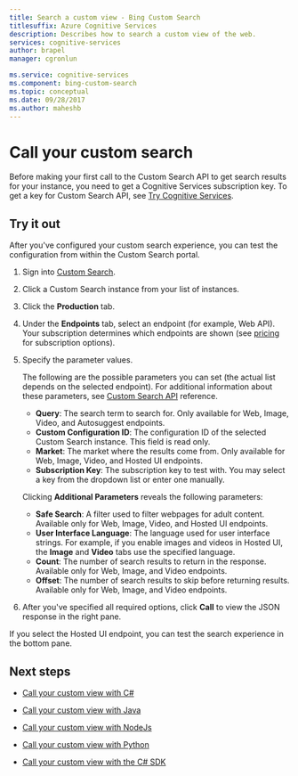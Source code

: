 ```yaml
---
title: Search a custom view - Bing Custom Search
titlesuffix: Azure Cognitive Services
description: Describes how to search a custom view of the web.
services: cognitive-services
author: brapel
manager: cgronlun

ms.service: cognitive-services
ms.component: bing-custom-search
ms.topic: conceptual
ms.date: 09/28/2017
ms.author: maheshb
---
```


# Call your custom search

Before making your first call to the Custom Search API to get search results for your instance, you need to get a Cognitive Services subscription key. To get a key for Custom Search API, see [Try Cognitive Services](https://azure.microsoft.com/try/cognitive-services/?api=bing-custom-search).


## Try it out

After you've configured your custom search experience, you can test the configuration from within the Custom Search portal. 

1. Sign into [Custom Search](https://customsearch.ai).
2. Click a Custom Search instance from your list of instances.
3. Click the **Production** tab. 
4. Under the **Endpoints** tab, select an endpoint (for example, Web API). Your subscription determines which endpoints are shown (see [pricing](https://azure.microsoft.com/pricing/details/cognitive-services/bing-custom-search/) for subscription options). 
5. Specify the parameter values. 

    The following are the possible parameters you can set (the actual list depends on the selected endpoint). For additional information about these parameters, see [Custom Search API](https://docs.microsoft.com/rest/api/cognitiveservices/bing-custom-search-api-v7-reference#query-parameters) reference.

    - **Query**: The search term to search for. Only available for Web, Image, Video, and Autosuggest endpoints.
    - **Custom Configuration ID**: The configuration ID of the selected Custom Search instance. This field is read only.
    - **Market**: The market where the results come from. Only available for Web, Image, Video, and Hosted UI endpoints.
    - **Subscription Key**: The subscription key to test with. You may select a key from the dropdown list or enter one manually.  
      
    Clicking **Additional Parameters** reveals the following parameters:  
      
    - **Safe Search**: A filter used to filter webpages for adult content. Available only for Web, Image, Video, and Hosted UI endpoints.
    - **User Interface Language**: The language used for user interface strings. For example, if you enable images and videos in Hosted UI, the **Image** and **Video** tabs use the specified language.
    - **Count**: The number of search results to return in the response. Available only for Web, Image, and Video endpoints.
    - **Offset**: The number of search results to skip before returning results. Available only for Web, Image, and Video endpoints.

6. After you've specified all required options, click **Call** to view the JSON response in the right pane. 

If you select the Hosted UI endpoint, you can test the search experience in the bottom pane.

## Next steps

- [Call your custom view with C#](./call-endpoint-csharp.md)
- [Call your custom view with Java](./call-endpoint-java.md)
- [Call your custom view with NodeJs](./call-endpoint-nodejs.md)
- [Call your custom view with Python](./call-endpoint-python.md)

- [Call your custom view with the C# SDK](./sdk-csharp-quick-start.md)